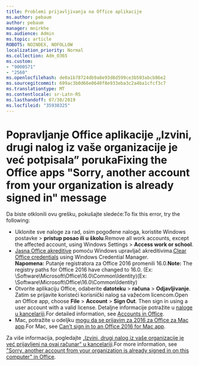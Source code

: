 ```yaml
---
title: Problemi prijavljivanja na Office aplikacije
ms.author: pebaum
author: pebaum
manager: mnirkhe
ms.audience: Admin
ms.topic: article
ROBOTS: NOINDEX, NOFOLLOW
localization_priority: Normal
ms.collection: Adm_O365
ms.custom:
- "9000571"
- "2560"
ms.openlocfilehash: de0a1b78724db9a8e93d8d599ce3b503abcb86e2
ms.sourcegitcommit: 699ac3b0d66e0640f8e933eba3c2a4ba1cfcf3c7
ms.translationtype: MT
ms.contentlocale: sr-Latn-RS
ms.lasthandoff: 07/30/2019
ms.locfileid: "35938325"
---
```

# <a name="fixing-the-office-apps-sorry-another-account-from-your-organization-is-already-signed-in-message"></a><span data-ttu-id="56d30-102">Popravljanje Office aplikacije „Izvini, drugi nalog iz vaše organizacije je već potpisala” poruka</span><span class="sxs-lookup"><span data-stu-id="56d30-102">Fixing the Office apps "Sorry, another account from your organization is already signed in" message</span></span>

<span data-ttu-id="56d30-103">Da biste otklonili ovu grešku, pokušajte sledeće:</span><span class="sxs-lookup"><span data-stu-id="56d30-103">To fix this error, try the following:</span></span>

- <span data-ttu-id="56d30-104">Uklonite sve naloge za rad, osim pogođene naloga, koristite Windows postavke > **pristup posao ili u školu**.</span><span class="sxs-lookup"><span data-stu-id="56d30-104">Remove all work accounts, except the affected account, using Windows Settings > **Access work or school**.</span></span>
- <span data-ttu-id="56d30-105">[Jasna Office akreditive](https://docs.microsoft.com/office/troubleshoot/error-messages/another-account-already-signed-in#step-3-clear-cached-credentials-on-the-computer) pomoću Windows upravljač akreditivima.</span><span class="sxs-lookup"><span data-stu-id="56d30-105">[Clear Office credentials](https://docs.microsoft.com/office/troubleshoot/error-messages/another-account-already-signed-in#step-3-clear-cached-credentials-on-the-computer) using Windows Credential Manager.</span></span><br/>
    <span data-ttu-id="56d30-106">**Napomena:** Putanje registratora za Office 2016 promenili 16.0.</span><span class="sxs-lookup"><span data-stu-id="56d30-106">**Note:** The registry paths for Office 2016 have changed to 16.0.</span></span> <span data-ttu-id="56d30-107">(Ex: \Software\Microsoft\Office\16.0\Common\Identity\)</span><span class="sxs-lookup"><span data-stu-id="56d30-107">(Ex: \Software\Microsoft\Office\16.0\Common\Identity\)</span></span>
- <span data-ttu-id="56d30-108">Otvorite aplikaciju Office, odaberite **datoteku** > **računa** > **Odjavljivanje**. Zatim se prijavite koristeći korisnički nalog sa važećom licencom.</span><span class="sxs-lookup"><span data-stu-id="56d30-108">Open an Office app, choose **File** > **Account** > **Sign Out**. Then sign in using a user account with a valid license.</span></span> <span data-ttu-id="56d30-109">Detaljne informacije potražite u [naloge u kancelariji](https://support.office.com/article/accounts-in-office-628ea040-f265-49de-b986-be09c3ebf8a9).</span><span class="sxs-lookup"><span data-stu-id="56d30-109">For detailed information, see [Accounts in Office](https://support.office.com/article/accounts-in-office-628ea040-f265-49de-b986-be09c3ebf8a9).</span></span>
- <span data-ttu-id="56d30-110">Mac, potražite u odeljku [mogu da se prijavim za 2016 za Office za Mac app](https://docs.microsoft.com/office365/troubleshoot/authentication/sign-in-to-office-2016-for-mac-fail).</span><span class="sxs-lookup"><span data-stu-id="56d30-110">For Mac, see [Can't sign in to an Office 2016 for Mac app](https://docs.microsoft.com/office365/troubleshoot/authentication/sign-in-to-office-2016-for-mac-fail).</span></span>

<span data-ttu-id="56d30-111">Za više informacija, pogledajte [„Izvini, drugi nalog iz vaše organizacije je već prijavljeni na ovaj računar” u kancelariji](https://docs.microsoft.com/office/troubleshoot/error-messages/another-account-already-signed-in).</span><span class="sxs-lookup"><span data-stu-id="56d30-111">For more information, see ["Sorry, another account from your organization is already signed in on this computer" in Office](https://docs.microsoft.com/office/troubleshoot/error-messages/another-account-already-signed-in).</span></span>